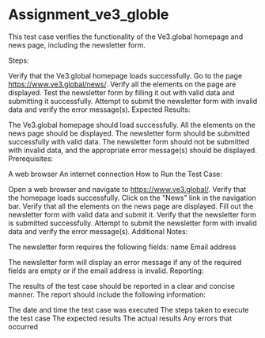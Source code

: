 # Assignment_ve3_globle
This test case verifies the functionality of the Ve3.global homepage and news page, including the newsletter form.

Steps:

Verify that the Ve3.global homepage loads successfully.
Go to the page https://www.ve3.global/news/.
Verify all the elements on the page are displayed.
Test the newsletter form by filling it out with valid data and submitting it successfully.
Attempt to submit the newsletter form with invalid data and verify the error message(s).
Expected Results:

The Ve3.global homepage should load successfully.
All the elements on the news page should be displayed.
The newsletter form should be submitted successfully with valid data.
The newsletter form should not be submitted with invalid data, and the appropriate error message(s) should be displayed.
Prerequisites:

A web browser
An internet connection
How to Run the Test Case:

Open a web browser and navigate to https://www.ve3.global/.
Verify that the homepage loads successfully.
Click on the "News" link in the navigation bar.
Verify that all the elements on the news page are displayed.
Fill out the newsletter form with valid data and submit it.
Verify that the newsletter form is submitted successfully.
Attempt to submit the newsletter form with invalid data and verify the error message(s).
Additional Notes:

The newsletter form requires the following fields:
name
Email address

The newsletter form will display an error message if any of the required fields are empty or if the email address is invalid.
Reporting:

The results of the test case should be reported in a clear and concise manner. The report should include the following information:

The date and time the test case was executed
The steps taken to execute the test case
The expected results
The actual results
Any errors that occurred
